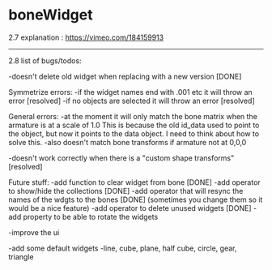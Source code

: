# boneWidget

2.7 explanation : https://vimeo.com/184159913

----------
2.8 list of bugs/todos:

-doesn't delete old widget when replacing with a new version [DONE]

Symmetrize errors:
-if the widget names end with .001 etc it will throw an error [resolved]
-if no objects are selected it will throw an error [resolved]

General errors:
-at the moment it will only match the bone matrix when the armature is at a scale of 1.0  This is because the old id_data used to point to the object, but now it points to the data object.
I need to think about how to solve this.
-also doesn't match bone transforms if armature not at 0,0,0

-doesn't work correctly when there is a "custom shape transforms" [resolved]

Future stuff:
-add function to clear widget from bone [DONE]
-add operator to show/hide the collections [DONE]
-add operator that will resync the names of the wdgts to the bones [DONE]
(sometimes you change them so it would be a nice feature)
-add operator to delete unused widgets [DONE]
-add property to be able to rotate the widgets

-improve the ui

-add some default widgets
    -line, cube, plane, half cube, circle, gear, triangle
